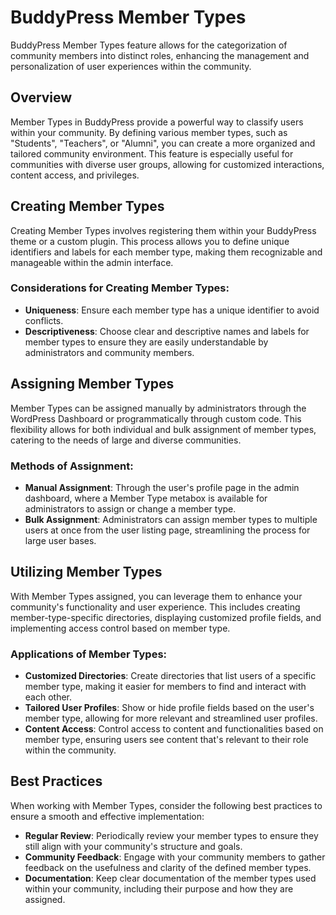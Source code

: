 # BuddyPress Member Types

BuddyPress Member Types feature allows for the categorization of community members into distinct roles, enhancing the management and personalization of user experiences within the community.

## Overview

Member Types in BuddyPress provide a powerful way to classify users within your community. By defining various member types, such as "Students", "Teachers", or "Alumni", you can create a more organized and tailored community environment. This feature is especially useful for communities with diverse user groups, allowing for customized interactions, content access, and privileges.

## Creating Member Types

Creating Member Types involves registering them within your BuddyPress theme or a custom plugin. This process allows you to define unique identifiers and labels for each member type, making them recognizable and manageable within the admin interface.

### Considerations for Creating Member Types:
- **Uniqueness**: Ensure each member type has a unique identifier to avoid conflicts.
- **Descriptiveness**: Choose clear and descriptive names and labels for member types to ensure they are easily understandable by administrators and community members.

## Assigning Member Types

Member Types can be assigned manually by administrators through the WordPress Dashboard or programmatically through custom code. This flexibility allows for both individual and bulk assignment of member types, catering to the needs of large and diverse communities.

### Methods of Assignment:
- **Manual Assignment**: Through the user's profile page in the admin dashboard, where a Member Type metabox is available for administrators to assign or change a member type.
- **Bulk Assignment**: Administrators can assign member types to multiple users at once from the user listing page, streamlining the process for large user bases.

## Utilizing Member Types

With Member Types assigned, you can leverage them to enhance your community's functionality and user experience. This includes creating member-type-specific directories, displaying customized profile fields, and implementing access control based on member type.

### Applications of Member Types:
- **Customized Directories**: Create directories that list users of a specific member type, making it easier for members to find and interact with each other.
- **Tailored User Profiles**: Show or hide profile fields based on the user's member type, allowing for more relevant and streamlined user profiles.
- **Content Access**: Control access to content and functionalities based on member type, ensuring users see content that's relevant to their role within the community.

## Best Practices

When working with Member Types, consider the following best practices to ensure a smooth and effective implementation:
- **Regular Review**: Periodically review your member types to ensure they still align with your community's structure and goals.
- **Community Feedback**: Engage with your community members to gather feedback on the usefulness and clarity of the defined member types.
- **Documentation**: Keep clear documentation of the member types used within your community, including their purpose and how they are assigned.
